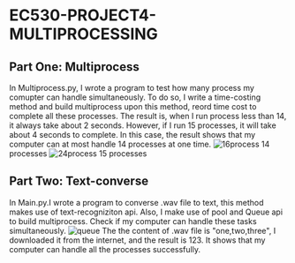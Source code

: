 # EC530-PROJECT4-MULTIPROCESSING
## Part One: Multiprocess
In Multiprocess.py, I wrote a program to test how many process my comupter can handle simultaneously.
To do so, I write a time-costing method and build multiprocess upon this method, reord time cost to complete all these processes.
The result is, when I run process less than 14, it always take about 2 seconds. However, if I run 15 processes, it will take about 4 seconds to complete.
In this case, the result shows that my computer can at most handle 14 processes at one time.
![16process](https://user-images.githubusercontent.com/78243340/159817404-a370591b-e51b-4008-84ed-27bd38df3273.JPG)
14 processes
![24process](https://user-images.githubusercontent.com/78243340/159817406-0bb3dea1-4c98-4913-b7ac-1a48fc4f581f.JPG)
15 processes
## Part Two: Text-converse
In Main.py.I wrote a program to converse .wav file to text, this method makes use of text-recogniziton api. 
Also, I make use of pool and Queue api to build multiprocess. Check if my computer can handle these tasks simultaneously.
![queue](https://user-images.githubusercontent.com/78243340/159817725-662f2e14-2e68-4f51-b704-ea8e5a69655e.JPG)
The the content of .wav file is "one,two,three", I downloaded it from the internet, and the result is 123. It shows that my computer can handle all the processes successfully. 
